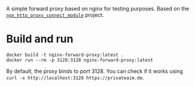 A simple forward proxy based on nginx for testing purposes.
Based on the [`ngx_http_proxy_connect_module`](https://github.com/chobits/ngx_http_proxy_connect_module) project.

# Build and run

```
docker build -t nginx-forward-proxy:latest .
docker run --rm -p 3128:3128 nginx-forward-proxy:latest
```

By default, the proxy binds to port 3128.
You can check if it works using `curl -x http://localhost:3128 https://privateaim.de`.
